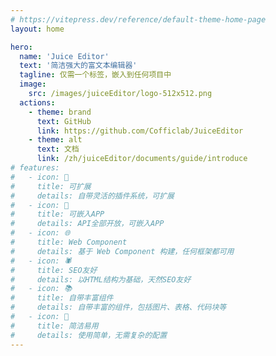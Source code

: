 ```yaml
---
# https://vitepress.dev/reference/default-theme-home-page
layout: home

hero:
  name: 'Juice Editor'
  text: '简洁强大的富文本编辑器'
  tagline: 仅需一个标签，嵌入到任何项目中
  image:
    src: /images/juiceEditor/logo-512x512.png
  actions:
    - theme: brand
      text: GitHub
      link: https://github.com/Cofficlab/JuiceEditor
    - theme: alt
      text: 文档
      link: /zh/juiceEditor/documents/guide/introduce
# features:
#   - icon: 🔌
#     title: 可扩展
#     details: 自带灵活的插件系统，可扩展
#   - icon: 📱
#     title: 可嵌入APP
#     details: API全部开放，可嵌入APP
#   - icon: 🌐
#     title: Web Component
#     details: 基于 Web Component 构建，任何框架都可用
#   - icon: 🕷️
#     title: SEO友好
#     details: 以HTML结构为基础，天然SEO友好
#   - icon: 📚
#     title: 自带丰富组件
#     details: 自带丰富的组件，包括图片、表格、代码块等
#   - icon: 🎁
#     title: 简洁易用
#     details: 使用简单，无需复杂的配置
---
```


<div class="flex flex-col items-center justify-center my-2">
  <img src="/images/juiceEditor/hero.png" alt="">
</div>

<style>
:root {
  --vp-home-hero-name-color: transparent;
  --vp-home-hero-name-background: -webkit-linear-gradient(120deg, #bd34fe 30%, #41d1ff);

  --vp-home-hero-image-background-image: linear-gradient(-45deg, #bd34fe 50%, #47caff 50%);
  --vp-home-hero-image-filter: blur(44px);
}

@media (min-width: 640px) {
  :root {
    --vp-home-hero-image-filter: blur(56px);
  }
}

@media (min-width: 960px) {
  :root {
    --vp-home-hero-image-filter: blur(68px);
  }
}
</style>
